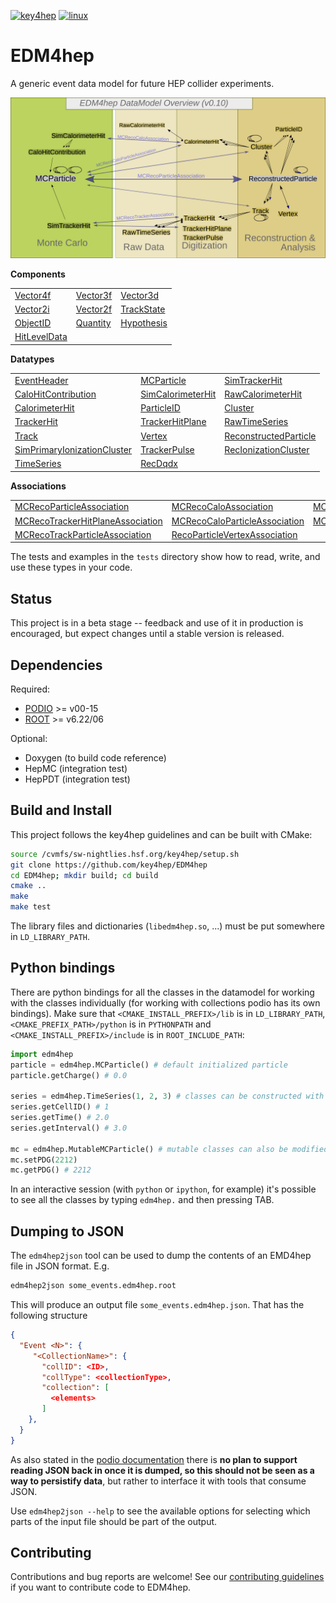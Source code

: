 
[![key4hep](https://github.com/key4hep/EDM4hep/workflows/key4hep_linux/badge.svg)](https://github.com/key4hep/EDM4hep/actions/workflows/key4hep_linux.yml)
[![linux](https://github.com/key4hep/EDM4hep/actions/workflows/lcg_linux_with_podio.yml/badge.svg)](https://github.com/key4hep/EDM4hep/actions/workflows/lcg_linux_with_podio.yml)
# EDM4hep


A generic event data model for future HEP collider experiments.

![](doc/edm4hep_diagram.svg)

**Components**

| | | |
|-|-|-|
| [Vector4f](https://github.com/key4hep/EDM4hep/blob/main/edm4hep.yaml#L9)       | [Vector3f](https://github.com/key4hep/EDM4hep/blob/main/edm4hep.yaml#L26)  | [Vector3d](https://github.com/key4hep/EDM4hep/blob/main/edm4hep.yaml#L41)    |
| [Vector2i](https://github.com/key4hep/EDM4hep/blob/main/edm4hep.yaml#L57)      | [Vector2f](https://github.com/key4hep/EDM4hep/blob/main/edm4hep.yaml#L71)  | [TrackState](https://github.com/key4hep/EDM4hep/blob/main/edm4hep.yaml#L85)  |
| [ObjectID](https://github.com/key4hep/EDM4hep/blob/main/edm4hep.yaml#L108)     | [Quantity](https://github.com/key4hep/EDM4hep/blob/main/edm4hep.yaml#L120) | [Hypothesis](https://github.com/key4hep/EDM4hep/blob/main/edm4hep.yaml#L128) |
| [HitLevelData](https://github.com/key4hep/EDM4hep/blob/main/edm4hep.yaml#L135) | | |


**Datatypes**

| | | |
|-|-|-|
| [EventHeader](https://github.com/key4hep/EDM4hep/blob/main/edm4hep.yaml#L145)         | [MCParticle](https://github.com/key4hep/EDM4hep/blob/main/edm4hep.yaml#L155)        | [SimTrackerHit](https://github.com/key4hep/EDM4hep/blob/main/edm4hep.yaml#L224)         |
| [CaloHitContribution](https://github.com/key4hep/EDM4hep/blob/main/edm4hep.yaml#L258) | [SimCalorimeterHit](https://github.com/key4hep/EDM4hep/blob/main/edm4hep.yaml#L270) | [RawCalorimeterHit](https://github.com/key4hep/EDM4hep/blob/main/edm4hep.yaml#L282)     |
| [CalorimeterHit](https://github.com/key4hep/EDM4hep/blob/main/edm4hep.yaml#L291)      | [ParticleID](https://github.com/key4hep/EDM4hep/blob/main/edm4hep.yaml#L303)        | [Cluster](https://github.com/key4hep/EDM4hep/blob/main/edm4hep.yaml#L316)               |
| [TrackerHit](https://github.com/key4hep/EDM4hep/blob/main/edm4hep.yaml#L337)          | [TrackerHitPlane](https://github.com/key4hep/EDM4hep/blob/main/edm4hep.yaml#L354)   | [RawTimeSeries](https://github.com/key4hep/EDM4hep/blob/main/edm4hep.yaml#L375)                |
| [Track](https://github.com/key4hep/EDM4hep/blob/main/edm4hep.yaml#L388)               | [Vertex](https://github.com/key4hep/EDM4hep/blob/main/edm4hep.yaml#L407)            | [ReconstructedParticle](https://github.com/key4hep/EDM4hep/blob/main/edm4hep.yaml#L424) |
| [SimPrimaryIonizationCluster](https://github.com/key4hep/EDM4hep/blob/main/edm4hep.yaml#L528) | [TrackerPulse](https://github.com/key4hep/EDM4hep/blob/main/edm4hep.yaml#L546) | [RecIonizationCluster](https://github.com/key4hep/EDM4hep/blob/main/edm4hep.yaml#L559) |
| [TimeSeries](https://github.com/key4hep/EDM4hep/blob/main/edm4hep.yaml#L570) | [RecDqdx](https://github.com/key4hep/EDM4hep/blob/main/edm4hep.yaml#L582) |                                                                                          |

**Associations**

| | | |
|-|-|-|
| [MCRecoParticleAssociation](https://github.com/key4hep/EDM4hep/blob/main/edm4hep.yaml#L459)        | [MCRecoCaloAssociation](https://github.com/key4hep/EDM4hep/blob/main/edm4hep.yaml#L468)         | [MCRecoTrackerAssociation](https://github.com/key4hep/EDM4hep/blob/main/edm4hep.yaml#L477)         |
| [MCRecoTrackerHitPlaneAssociation](https://github.com/key4hep/EDM4hep/blob/main/edm4hep.yaml#L486) | [MCRecoCaloParticleAssociation](https://github.com/key4hep/EDM4hep/blob/main/edm4hep.yaml#L495) | [MCRecoClusterParticleAssociation](https://github.com/key4hep/EDM4hep/blob/main/edm4hep.yaml#L504) |
| [MCRecoTrackParticleAssociation](https://github.com/key4hep/EDM4hep/blob/main/edm4hep.yaml#L513)   | [RecoParticleVertexAssociation](https://github.com/key4hep/EDM4hep/blob/main/edm4hep.yaml#L522) |                                                                                                      |

The tests and examples in the `tests` directory show how to read, write, and use these types in your code.


## Status

This project is in a beta stage -- feedback and use of it in production is encouraged, but expect changes until a stable version is released.

## Dependencies

Required:

* [PODIO](https://github.com/AIDASoft/podio) >= v00-15
* [ROOT](https://github.com/root-project/root) >= v6.22/06

Optional:

* Doxygen (to build code reference)
* HepMC (integration test)
* HepPDT (integration test)

## Build and Install

This project follows the key4hep guidelines and can be built with CMake:

```sh
source /cvmfs/sw-nightlies.hsf.org/key4hep/setup.sh
git clone https://github.com/key4hep/EDM4hep
cd EDM4hep; mkdir build; cd build
cmake ..
make
make test
```

The library files and dictionaries (`libedm4hep.so`, ...) must be put somewhere in `LD_LIBRARY_PATH`.

## Python bindings
There are python bindings for all the classes in the datamodel for working with
the classes individually (for working with collections podio has its own
bindings). Make sure that `<CMAKE_INSTALL_PREFIX>/lib` is in `LD_LIBRARY_PATH`,
`<CMAKE_PREFIX_PATH>/python` is in `PYTHONPATH` and `<CMAKE_INSTALL_PREFIX>/include` is in `ROOT_INCLUDE_PATH`:
```python
import edm4hep
particle = edm4hep.MCParticle() # default initialized particle
particle.getCharge() # 0.0

series = edm4hep.TimeSeries(1, 2, 3) # classes can be constructed with non-default parameters
series.getCellID() # 1
series.getTime() # 2.0
series.getInterval() # 3.0

mc = edm4hep.MutableMCParticle() # mutable classes can also be modified
mc.setPDG(2212)
mc.getPDG() # 2212
```

In an interactive session (with `python` or `ipython`, for example) it's
possible to see all the classes by typing `edm4hep.` and then pressing TAB.

## Dumping to JSON
The `edm4hep2json` tool can be used to dump the contents of an EMD4hep file in
JSON format. E.g.

```bash
edm4hep2json some_events.edm4hep.root
```

This will produce an output file `some_events.edm4hep.json`. That has the following structure
```json
{
  "Event <N>": {
     "<CollectionName>": {
       "collID": <ID>,
       "collType": <collectionType>,
       "collection": [
         <elements>
       ]
    },
  }
}
```

As also stated in the [podio
documentation](https://github.com/AIDASoft/podio/blob/master/doc/advanced_topics.md#dumping-json)
there is **no plan to support reading JSON back in once it is dumped, so this
should not be seen as a way to persistify data**, but rather to interface it
with tools that consume JSON.

Use `edm4hep2json --help` to see the available options for selecting which parts
of the input file should be part of the output.

## Contributing

Contributions and bug reports are welcome! See our [contributing guidelines](doc/contributing.md) if you want to contribute code to EDM4hep.
